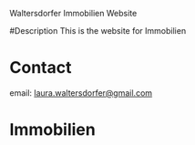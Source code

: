 Waltersdorfer Immobilien Website

#Description
This is the website for Immobilien

# Contact

email: laura.waltersdorfer@gmail.com

# Immobilien
